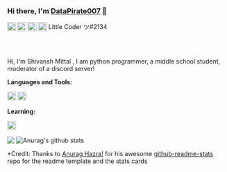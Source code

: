 ### Hi there, I'm [DataPirate007](https://github.com/DataPirate007) 👋

<a href="https://www.youtube.com">
  <img align="left" alt="DataPirate007 | YouTube" width="20px" src="https://raw.githubusercontent.com/krishaayjois21/krishaayjois21/master/assets/youtube.png" />
</a>
<a href="https://twitter.com">
  <img align="left" alt="" width="21px" src="https://raw.githubusercontent.com/krishaayjois21/krishaayjois21/master/assets/twitter.png" />
</a>
<a href="https://github.com/krishaayjois21">
  <img align="left" alt="DataPirate007's Github" width="21px" src="https://raw.githubusercontent.com/krishaayjois21/krishaayjois21/master/assets/github.png" />
</a>

<img align="left" alt="Krishaay's Github" width="21px" src="https://raw.githubusercontent.com/krishaayjois21/krishaayjois21/master/assets/discord.svg" /> Little Coder ツ#2134

<br />
<br />

Hi, I'm Shivansh Mittal , I am python programmer, a middle school student, moderator of a discord server!

**Languages and Tools:**  

<code><img height="20" src="https://raw.githubusercontent.com/krishaayjois21/krishaayjois21/master/assets/python.png"></code>
<code><img height="20" src="https://raw.githubusercontent.com/krishaayjois21/krishaayjois21/master/assets/arduino.svg"></code>


**Learning:**

<code><img height="20" src="https://raw.githubusercontent.com/krishaayjois21/krishaayjois21/master/assets/python.png"></code>


<img align="center" src="https://github-readme-stats.vercel.app/api/top-langs/?username=DataPirate007&theme=radical&hide=Dockerfile" />
<img align="center" src="https://github-readme-stats.vercel.app/api?username=DataPirate007&show_icons=true&theme=radical&line_height=27&v=5" alt="Anurag's github stats" />


*Credit: Thanks to [Anurag Hazra!](https://anuraghazra.github.io) for his awesome [github-readme-stats](https://github.com/anuraghazra/github-readme-stats) repo for the readme template and the stats cards

